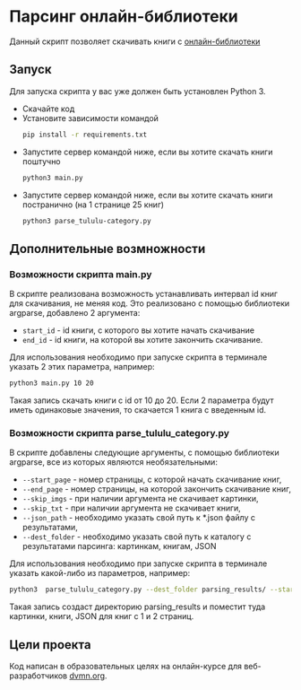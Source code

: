 # Парсинг онлайн-библиотеки

Данный скрипт позволяет скачивать книги с [онлайн-библиотеки](https://tululu.org/)

## Запуск

Для запуска скрипта у вас уже должен быть установлен Python 3.

- Скачайте код
- Установите зависимости командой 
    ```sh
    pip install -r requirements.txt
    ```
- Запустите сервер командой ниже, если вы хотите скачать книги поштучно 
    ```sh
    python3 main.py
    ```
- Запустите сервер командой ниже, если вы хотите скачать книги постранично (на 1 странице 25 книг) 
    ```sh
    python3 parse_tululu-category.py
    ```
## Дополнительные возмножности

### Возможности скрипта main.py

В скрипте реализована возможность устанавливать интервал id книг для скачивания, не меняя код. 
Это реализовано с помощью библиотеки argparse, добавлено 2 аргумента:
- `start_id` - id книги, с которого вы хотите начать скачивание
- `end_id` - id книги, на которой вы хотите закончить скачивание.

Для использования необходимо при запуске скрипта в терминале указать 2 этих параметра, например: 
```sh
python3 main.py 10 20
```
Такая запись скачать книги с id от 10 до 20. 
Если 2 параметра будут иметь одинаковые значения, то скачается 1 книга с введенным id.

### Возможности скрипта parse_tululu_category.py

В скрипте добавлены следующие аргументы, с помощью библиотеки argparse, все из которых являются необязательными:
- `--start_page` - номер страницы, с которой начать скачивание книг,
- `--end_page` - номер страницы, на которой закончить скачивание книг,
- `--skip_imgs` - при наличии аргумента не скачивает картинки,
- `--skip_txt` - при наличии аргумента не скачивает книги,
- `--json_path` - необходимо указать свой путь к *.json файлу с результатами,
- `--dest_folder` - необходимо указать свой путь к каталогу с результатами парсинга: картинкам, книгам, JSON

Для использования необходимо при запуске скрипта в терминале указать какой-либо из параметров, например: 
```sh
python3  parse_tululu_category.py --dest_folder parsing_results/ --start_page 1 --end_page 3 
```
Такая запись создаст директорию parsing_results и поместит туда картинки, книги, JSON для книг с 1 и 2 страниц.

## Цели проекта

Код написан в образовательных целях на онлайн-курсе для веб-разработчиков [dvmn.org](https://dvmn.org/).